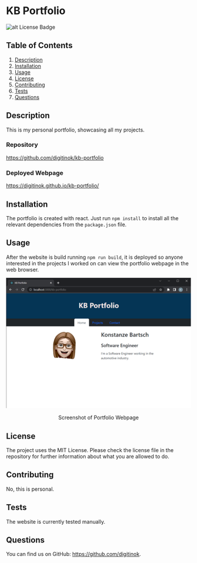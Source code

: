 # KB Portfolio

![alt License Badge](https://img.shields.io/badge/license-MIT_License-green.svg)

## Table of Contents

1. [Description](#description)
2. [Installation](#installation)
3. [Usage](#usage)
4. [License](#license)
5. [Contributing](#contributing)
6. [Tests](#tests)
7. [Questions](#questions)

## Description

This is my personal portfolio, showcasing all my projects.

### Repository

https://github.com/digitinok/kb-portfolio

### Deployed Webpage

https://digitinok.github.io/kb-portfolio/


## Installation

The portfolio is created with react.  Just run `npm install` to install all the relevant dependencies from the `package.json` file.

## Usage

After the website is build running `npm run build`, it is deployed so anyone interested in the projects I worked on can view the portfolio webpage in the web browser.


![alt screenshot of sample webpage](public/assets/KB-Portfolio-screenshot.png)

<p style="text-align: center;">Screenshot of Portfolio Webpage</p>

## License

The project uses the MIT License. Please check the license file in the repository for further information about what you are allowed to do.

## Contributing

No, this is personal.

## Tests

The website is currently tested manually.

## Questions

You can find us on GitHub: https://github.com/digitinok.    
  

